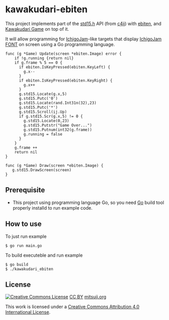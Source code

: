 # kawakudari-ebiten

This project implements part of the [std15.h](https://github.com/IchigoJam/c4ij/blob/master/src/std15.h) API (from [c4ij](https://github.com/IchigoJam/c4ij)) with [ebiten](https://ebiten.org), and [Kawakudari Game](https://ichigojam.github.io/print/en/KAWAKUDARI.html) on top of it.

It will allow programming for [IchigoJam](https://ichigojam.net/index-en.html)-like targets that display [IchigoJam FONT](https://mitsuji.github.io/ichigojam-font.json/) on screen using a Go programming language.
```
func (g *Game) Update(screen *ebiten.Image) error {
    if !g.running {return nil}
    if g.frame % 5 == 0 {
      if ebiten.IsKeyPressed(ebiten.KeyLeft) {
        g.x--
      }
      if ebiten.IsKeyPressed(ebiten.KeyRight) {
        g.x++
      }
      g.std15.Locate(g.x,5)
      g.std15.Putc('0')
      g.std15.Locate(rand.Int31n(32),23)
      g.std15.Putc('*')
      g.std15.Scroll(ij.Up)
      if g.std15.Scr(g.x,5) != 0 {
        g.std15.Locate(0,23)
        g.std15.Putstr("Game Over...")
        g.std15.Putnum(int32(g.frame))
        g.running = false
      }
    }
    g.frame ++
    return nil
}

func (g *Game) Draw(screen *ebiten.Image) {
   g.std15.DrawScreen(screen)
}
```

## Prerequisite

* This project using programming language Go, so you need [Go](https://golang.org/doc/install) build tool properly installd to run example code.


## How to use

To just run example
```
$ go run main.go
```

To build executeble and run example
```
$ go build
$ ./kawakudari_ebiten
```


## License
[![Creative Commons License](https://i.creativecommons.org/l/by/4.0/88x31.png)](http://creativecommons.org/licenses/by/4.0/)
[CC BY](https://creativecommons.org/licenses/by/4.0/) [mitsuji.org](https://mitsuji.org)

This work is licensed under a [Creative Commons Attribution 4.0 International License](http://creativecommons.org/licenses/by/4.0/).
